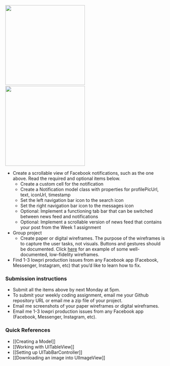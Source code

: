 <img src="http://i.imgur.com/7IuFoEul.png" width="250"/>&nbsp;&nbsp;<img src="http://i.imgur.com/N8PfLlf.png" width="250"/>

- Create a scrollable view of Facebook notifications, such as the one above. Read the required and optional items below.
  - Create a custom cell for the notification 
  - Create a Notification model class with properties for profilePicUrl, text, iconUrl, timestamp
  - Set the left navigation bar icon to the search icon
  - Set the right navigation bar icon to the messages icon
  - Optional: Implement a functioning tab bar that can be switched between news feed and notifications
  - Optional: Implement a scrollable version of news feed that contains your post from the Week 1 assignment
- Group project
  - Create paper or digital wireframes. The purpose of the wireframes is to capture the user tasks, not visuals. Buttons and gestures should be documented. Click [here](http://i.imgur.com/kfWh6Lv.jpg) for an example of some well-documented, low-fidelity wireframes.
- Find 1-3 lowpri production issues from any Facebook app (Facebook, Messenger, Instagram, etc) that you’d like to learn how to fix.

### Submission instructions

- Submit all the items above by next Monday at 5pm.
- To submit your weekly coding assignment, email me your Github repository URL or email me a zip file of your project.
- Email me screenshots of your paper wireframes or digital wireframes.
- Email me 1-3 lowpri production issues from any Facebook app (Facebook, Messenger, Instagram, etc).

### Quick References

- [[Creating a Model]]
- [[Working with UITableView]]
- [[Setting up UITabBarController]]
- [[Downloading an image into UIImageView]]

